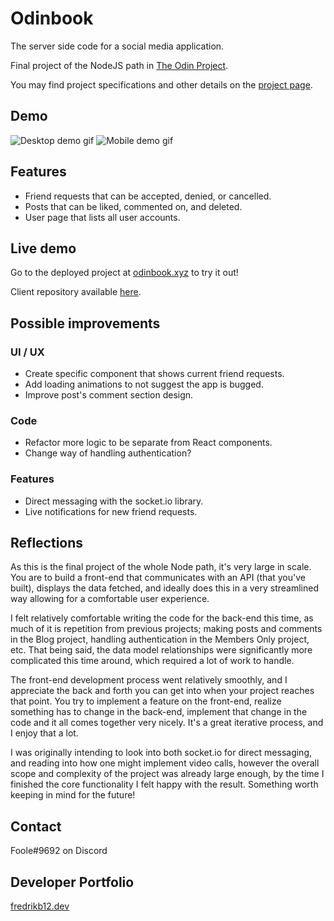 # Odinbook

The server side code for a social media application.

Final project of the NodeJS path in [The Odin Project](https://www.theodinproject.com).

You may find project specifications and other details on the [project page](https://www.theodinproject.com/lessons/nodejs-odin-book).

## Demo

![Desktop demo gif](../media/odinbook-demo.gif?raw=true) ![Mobile demo gif](../media/odinbook-mobile-demo.gif?raw=true)

## Features

- Friend requests that can be accepted, denied, or cancelled.
- Posts that can be liked, commented on, and deleted.
- User page that lists all user accounts.

## Live demo

Go to the deployed project at [odinbook.xyz](https://odinbook.xyz) to try it out!

Client repository available [here](https://github.com/fredrikb12/odinbook-client).

## Possible improvements

### UI / UX

- Create specific component that shows current friend requests.
- Add loading animations to not suggest the app is bugged.
- Improve post's comment section design.

### Code

- Refactor more logic to be separate from React components.
- Change way of handling authentication?

### Features

- Direct messaging with the socket.io library.
- Live notifications for new friend requests.

## Reflections

As this is the final project of the whole Node path, it's very large in scale. You are to build a front-end that communicates with an API (that you've built), displays the data fetched, and ideally does this in a very streamlined way allowing for a comfortable user experience.

I felt relatively comfortable writing the code for the back-end this time, as much of it is repetition from previous projects; making posts and comments in the Blog project, handling authentication in the Members Only project, etc. That being said, the data model relationships were significantly more complicated this time around, which required a lot of work to handle.

The front-end development process went relatively smoothly, and I appreciate the back and forth you can get into when your project reaches that point. You try to implement a feature on the front-end, realize something has to change in the back-end, implement that change in the code and it all comes together very nicely. It's a great iterative process, and I enjoy that a lot.

I was originally intending to look into both socket.io for direct messaging, and reading into how one might implement video calls, however the overall scope and complexity of the project was already large enough, by the time I finished the core functionality I felt happy with the result. Something worth keeping in mind for the future!

## Contact

Foole#9692 on Discord

## Developer Portfolio

[fredrikb12.dev](https://fredrikb12.dev)
